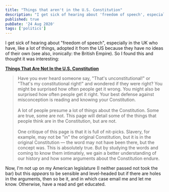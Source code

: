 ```yaml
---
title: "Things that aren't in the U.S. Constitution"
description: "I get sick of hearing about 'freedom of speech', especially in the UK who have, like a lot of things, adopted it from the US because they have no ideas of their own"
published: true
pubDate: '24 Aug 2020'
tags: ['politics']
---
```


I get sick of hearing about "freedom of speech", especially in the UK who have, like a lot of things, adopted it from the US because they have no ideas of their own (see also, ironically: the British Empire). So I found this and thought it was interesting:

**[Things That Are Not In the U.S. Constitution](https://www.usconstitution.net/constnot.html)**

> Have you ever heard someone say, "That's unconstitutional!" or "That's my constitutional right!" and wondered if they were right? You might be surprised how often people get it wrong. You might also be surprised how often people get it right. Your best defense against misconception is reading and knowing your Constitution.    <br><br>
> A lot of people presume a lot of things about the Constitution. Some are true, some are not. This page will detail some of the things that people think are in the Constitution, but are not. <br><br>
> One critique of this page is that it is full of nit-picks. Slavery, for example, may not be "in" the original Constitution, but it is in the original Constitution — the word may not have been there, but the concept was. This is absolutely true. But by studying the words and coming to know them intimately, we gain a better understanding of our history and how some arguments about the Constitution endure.

Now, I'm not up on my American legislature (I neither passed not took the bar) but this *appears* to be sensible and level-headed but if there are holes in the arguments, then so be it, and in which case email me and let me know. Otherwise, have a read and get educated.